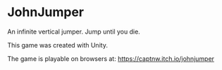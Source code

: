 # JohnJumper

An infinite vertical jumper. Jump until you die.

This game was created with Unity.

The game is playable on browsers at: https://captnw.itch.io/johnjumper

